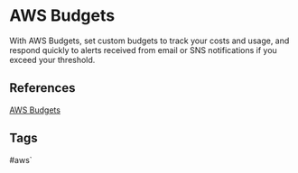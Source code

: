 # AWS Budgets

With AWS Budgets, set custom budgets to track your costs and usage, and respond quickly to alerts received from email or SNS notifications if you exceed your threshold.  

## References
[AWS Budgets](https://aws.amazon.com/aws-cost-management/aws-budgets/)

## Tags
#aws`
